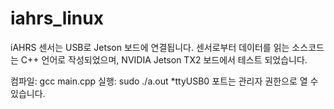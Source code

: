 # iahrs_linux

iAHRS 센서는 USB로 Jetson 보드에 연결됩니다.
센서로부터 데이터를 읽는 소스코드는 C++ 언어로 작성되었으며, NVIDIA Jetson TX2 보드에서 테스트 되었습니다.

컴파일: gcc main.cpp
실행:  sudo ./a.out     *ttyUSB0 포트는 관리자 권한으로 열 수 있습니다.



